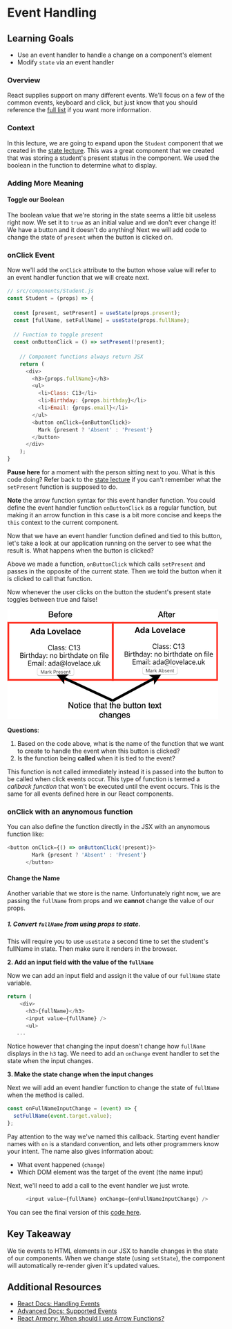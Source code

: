 # Event Handling

## Learning Goals
- Use an event handler to handle a change on a component's element
- Modify `state` via an event handler

### Overview
React supplies support on many different events. We'll focus on a few of the common events, keyboard and click, but just know that you should reference the [full list](https://reactjs.org/docs/events.html#supported-events) if you want more information.

### Context

In this lecture, we are going to expand upon the `Student` component that we created in the [state lecture](state.md). This was a great component that we created that was storing a student's present status in the component. We used the boolean in the function to determine what to display.

### Adding More Meaning

#### Toggle our Boolean

The boolean value that we're storing in the state seems a little bit useless right now. We set it to `true` as an initial value and we don't ever change it! We have a button and it doesn't do anything!  Next we will add code to change the state of `present` when the button is clicked on.

### onClick Event

Now we'll add the `onClick` attribute to the button whose value will refer to an event handler function that we will create next.

```javascript
// src/components/Student.js
const Student = (props) => {

  const [present, setPresent] = useState(props.present);
  const [fullName, setFullName] = useState(props.fullName);

  // Function to toggle present
  const onButtonClick = () => setPresent(!present);

    // Component functions always return JSX
    return (
      <div>
        <h3>{props.fullName}</h3>
        <ul>
          <li>Class: C13</li>
          <li>Birthday: {props.birthday}</li>
          <li>Email: {props.email}</li>
        </ul>
        <button onClick={onButtonClick}>
          Mark {present ? 'Absent' : 'Present'}
        </button>
      </div>
    );
}
```

**Pause here** for a moment with the person sitting next to you. What is this code doing? Refer back to the [state lecture](state.md) if you can't remember what the `setPresent` function is supposed to do.

**Note** the arrow function syntax for this event handler function. You could define the event handler function `onButtonClick` as a regular function, but making it an arrow function in this case is a bit more concise and keeps the `this` context to the current component.  

Now that we have an event handler function defined and tied to this button, let's take a look at our application running on the server to see what the result is. What happens when the button is clicked?

Above we made a function, `onButtonClick` which calls `setPresent` and passes in the opposite of the current state.  Then we told the button when it is clicked to call that function.

Now whenever the user clicks on the button the student's present state toggles between true and false!

![before and after click demo](images/state-before-after.png)

**Questions**:
1. Based on the code above, what is the name of the function that we want to create to handle the event when this button is clicked?
2. Is the function being **called** when it is tied to the event?

This function is not called immediately instead it is passed into the button to be called when click events occur.  This type of function is termed a _callback function_ that won't be executed until the event occurs. This is the same for all events defined here in our React components.

### onClick with an anynomous function

You can also define the function directly in the JSX with an anynomous function like:

```javascript
<button onClick={() => onButtonClick(!present)}>
        Mark {present ? 'Absent' : 'Present'}
      </button>
```

#### Change the Name

Another variable that we store is the name. Unfortunately right now, we are passing the `fullName` from props and we **cannot** change the value of our props.  

##### 1.  Convert `fullName` from using props to state.

This will require you to use `useState` a second time to set the student's fullName in state.  Then make sure it renders in the browser.

**2.  Add an input field with the value of the `fullName`**

Now we can add an input field and assign it the value of our `fullName` state variable.

```javascript
return (
    <div>
      <h3>{fullName}</h3>
      <input value={fullName} />
      <ul>
   ...
```

Notice however that changing the input doesn't change how `fullName` displays in the `h3` tag.  We need to add an `onChange` event handler to set the state when the input changes.

**3.  Make the state change when the input changes**

Next we will add an event handler function to change the state of `fullName` when the method is called.

```javascript
const onFullNameInputChange = (event) => {
  setFullName(event.target.value);
};
```

Pay attention to the way we've named this callback. Starting event handler names with `on` is a standard convention, and lets other programmers know your intent. The name also gives information about:

- What event happened (`change`)
- Which DOM element was the target of the event (the name input)

Next, we'll need to add a call to the event handler we just wrote.

```javascript
      <input value={fullName} onChange={onFullNameInputChange} />
```

You can see the final version of this [code here](https://codesandbox.io/s/ada-students-with-state-and-events-08fui).

## Key Takeaway
We tie events to HTML elements in our JSX to handle changes in the state of our components. When we change state (using `setState`), the component will automatically re-render given it's updated values.

## Additional Resources
- [React Docs: Handling Events](https://reactjs.org/docs/handling-events.html)
- [Advanced Docs: Supported Events](https://reactjs.org/docs/events.html#supported-events)
- [React Armory: When should I use Arrow Functions?](https://reactarmory.com/answers/when-to-use-arrow-functions)
